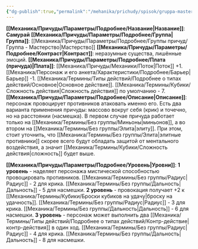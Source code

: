 ```yaml
---
{"dg-publish":true,"permalink":"/mehanika/prichudy/spisok/gruppa-masterstvo/samuraj/"}
---
```


**[[Механика/Причуды/Параметры/Подробнее/Название\|Название]]**: **Самурай**
**[[Механика/Причуды/Параметры/Подробнее/Группа\|Группа]]**: [[Механика/Причуды/Параметры/Подробнее/Группы причуд/Группа - Мастерство\|Мастерство]] 
**[[Механика/Причуды/Параметры/Подробнее/Контраст\|Контраст]]**: неразумные существа, лишённые эмоций.
**[[Механика/Причуды/Параметры/Подробнее/Плата (причуда)\|Плата]]**: [[Механика/Причуды/Механики/Поток\|Поток]] +1. [[Механика/Персонаж и его анкета/Характеристики/Подробнее/Барьер\|Барьер]] -1. [[Механика/Термины/Типы действий/Подробнее о типах действий/Основное\|Основное действие]]. [[Механика/Термины/Кубики/Сложность действия\|Сложность действия]] по умолчанию - 7. 
**[[Механика/Причуды/Параметры/Подробнее/Описание\|Описание]]**: персонаж провоцирует противников атаковать именно его. Есть два варианта применения причуды: массово вокруг себя (крик) и точечно, но на расстоянии (насмешка). В первом случае причуда работает только на [[Механика/Термины/Без группы/Миньоны\|миньонов]], а во втором на [[Механика/Термины/Без группы/Элита\|элиту]]. При этом, стоит уточнить, что [[Механика/Термины/Без группы/Элита\|элитные противники]] скорее всего будут обладать защитой от ментального воздействия, а значит [[Механика/Термины/Кубики/Сложность действия\|сложность]] будет выше. 

**[[Механика/Причуды/Параметры/Подробнее/Уровень\|Уровни]]**:
**1 уровень** - наделяет персонажа мистической способностью провоцировать противников. [[Механика/Термины/Без группы/Радиус\|Радиус]] - 2 для крика. [[Механика/Термины/Без группы/Дальность\|Дальность]] - 5 для насмешки. 
**2 уровень** - провокация получает +2 к [[Механика/Термины/Кубики/Броски кубиков на удачу\|броску на удачность]]. [[Механика/Термины/Без группы/Радиус\|Радиус]] - 3 для крика. [[Механика/Термины/Без группы/Дальность\|Дальность]] - 6 для насмешки. 
**3 уровень** - персонаж может выполнить два [[Механика/Термины/Типы действий/Подробнее о типах действий/Контр-действие\|контр-действия]] в один ход. [[Механика/Термины/Без группы/Радиус\|Радиус]] - 4 для крика. [[Механика/Термины/Без группы/Дальность\|Дальность]] - 8 для насмешки. 